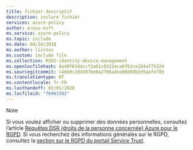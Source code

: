 ```yaml
---
title: fichier descriptif
description: inclure fichier
services: azure-policy
author: eross-msft
ms.service: azure-policy
ms.topic: include
ms.date: 04/24/2018
ms.author: lizross
ms.custom: include file
ms.collection: M365-identity-device-management
ms.openlocfilehash: 8a40f614dccf3a61c8323acab763ce284a775324
ms.sourcegitcommit: c46b0c2d4507be6a2786a4ea06009b2d5aafef85
ms.translationtype: HT
ms.contentlocale: fr-FR
ms.lasthandoff: 02/01/2020
ms.locfileid: "76961502"
---
```

>[!Note] 
>Si vous voulez afficher ou supprimer des données personnelles, consultez l’article [Requêtes DSR (droits de la personne concernée) Azure pour le RGPD](https://docs.microsoft.com/microsoft-365/compliance/gdpr-dsr-azure). Si vous recherchez des informations générales sur le RGPD, consultez la [section sur le RGPD du portail Service Trust](https://servicetrust.microsoft.com/ViewPage/GDPRGetStarted).
